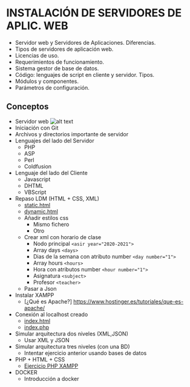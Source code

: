# INSTALACIÓN DE SERVIDORES DE APLIC. WEB
- Servidor web y Servidores de Aplicaciones. Diferencias.
- Tipos de servidores de aplicación web.
- Licencias de uso.
- Requerimientos de funcionamiento.
- Sistema gestor de base de datos.
- Código: lenguajes de script en cliente y servidor. Tipos.
- Módulos y componentes.
- Parámetros de configuración.

## Conceptos
- Servidor web
  ![alt text](https://th.bing.com/th/id/OIP.r1_zZOhwjKkEmA0_hVJZKAHaE-?pid=Api&rs=1 "WEB SERVERS")
- Iniciación con Git
- Archivos y directorios importante de servidor
- Lenguajes del lado del Servidor
	- PHP
	- ASP
	- Perl
	- Coldfusion
- Lenguaje del lado del Cliente
	- Javascript
	- DHTML
	- VBScript
- Repaso LDM (HTML + CSS, XML)
	- [static.html](/clases/florindo/27-10-2020/static.html)
	- [dynamic.html](/clases/florindo/27-10-2020/dynamic.html)
	- Añadir estilos css
		- Mismo fichero
		- Otro
	- Crear xml con horario de clase
		- Nodo principal ``<asir year="2020-2021">``
		- Array days ``<days>``
		- Dias de la semana con atributo number ``<day number="1">``
		- Array hours ``<hours>``
		- Hora con atributos number ``<hour number="1">``
		- Asignatura ``<subject>``
		- Profesor ``<teacher>``
	- Pasar a Json
- Instalar XAMPP
  - [¿Qué es Apache?] https://www.hostinger.es/tutoriales/que-es-apache/
- Conexión al localhost creado
  	- [index.html](/clases/florindo/27-10-2020/index.html)
  	- [index.php](/clases/florindo/27-10-2020/_index.php)
- Simular arquitectura dos niveles (XML,JSON)
	- Usar XML y JSON
- Simular arquitectura tres niveles (con una BD)
	- Intentar ejercicio anterior usando bases de datos
- PHP + HTML + CSS
	- [Ejercicio PHP XAMPP](https://www.docencia.taboadaleon.es/attachments/article/8/cuadernoActividadesEntornoPHP.pdf)
- DOCKER
	- Introducción a docker